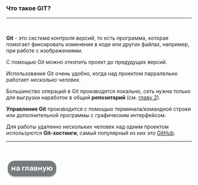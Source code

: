 ### Что такое GIT?  
---

 <br> 

**Git** - это *система контроля версий*, то есть программа, которая помогает фиксировать изменения в коде или других файлах, например, при работе с изображениями.  

С помощью Git можно *откатить* проект до предудущих версий. 

Использование Git очень удобно, когда над проектом парралельно работает *несколько человек*. 

Большинство операций в Git производятся локально, сеть нужна только для выгрузки наработок в общий **репозитарий** (см. [главу 2](./vocabulary.md)).

**Управление Git** производится с помощью терминала/командной строки или дополнительной программы с графическим интерфейсом.

Для работы удаленно нескольких человек над одним проектом используются **Git-хостинги**, самый популярный из них это [GitHub](https://github.com/.). 

---

<br>

[![на Главную](./assets/mainpage.png)](./readme.md)





   